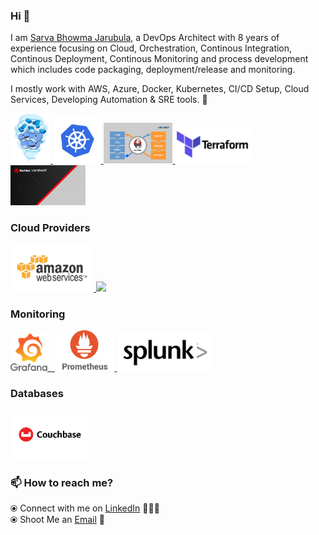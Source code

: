 ### Hi 👋                    

I am [Sarva Bhowma Jarubula](https://www.linkedin.com/in/sarva-bhowma-jarubula/), a DevOps Architect with 8 years of experience focusing on Cloud, Orchestration, Continous Integration, Continous Deployment, Continous Monitoring and process development which includes code packaging, deployment/release and monitoring.

I mostly work with AWS, Azure, Docker, Kubernetes, CI/CD Setup, Cloud Services, Developing Automation & SRE tools. 🚀


<p float="left">
    <a href="https://www.docker.com/" target="_blank" >
    <img src="https://github.com/Sarvabhowma1995/Sarvabhowma1995/blob/main/assets/docker.gif" height="80" /> 
  </a>
  <a href="https://kubernetes.io/" target="_blank" >
    <img src="https://github.com/Sarvabhowma1995/Sarvabhowma1995/blob/main/assets/k8s.gif"  height="75" />
  </a>
  <a href="https://www.jenkins.io/" target="_blank" >
    <img src="https://github.com/Sarvabhowma1995/Sarvabhowma1995/blob/main/assets/cicd.gif"  height="65" />
  </a>
  <a href="https://www.terraform.io/" target="_blank" >
    <img src="https://github.com/Sarvabhowma1995/Sarvabhowma1995/blob/main/assets/terraform.gif" width="120" />
  </a>
  <a href="https://www.ansible.com/" target="_blank" >
    <img src="https://github.com/Sarvabhowma1995/Sarvabhowma1995/blob/main/assets/ansible.gif" width="120" />
  </a>

 </p>
  
### Cloud Providers
  
 <p float="left">
  <a href="https://aws.amazon.com/" target="_blank" >
    <img src="https://github.com/Sarvabhowma1995/Sarvabhowma1995/blob/main/assets/aws.gif"  height="75" />
  </a>
  <a href="https://aws.amazon.com/" target="_blank" >
    <img src="https://github.com/Sarvabhowma1995/Sarvabhowma1995/blob/main/assets/azure.gif"  height="75" />
  </a>
 </p>
  
### Monitoring
  
 <p float="left">
  <a href="https://grafana.com/" target="_blank" >
    <img src="https://github.com/Sarvabhowma1995/Sarvabhowma1995/blob/main/assets/grafana.gif" height="60" />&nbsp;&nbsp;
  </a>
  <a href="https://prometheus.io/" target="_blank" >
    <img src="https://github.com/Sarvabhowma1995/Sarvabhowma1995/blob/main/assets/prometheus.gif" height="65" />
  </a>
  <a href="https://www.splunk.com/" target="_blank" >
    <img src="https://github.com/Sarvabhowma1995/Sarvabhowma1995/blob/main/assets/splunk.png" height="60" />
  </a>
</p>

### Databases
  
 <p float="left">
  <a href="https://www.couchbase.com/" target="_blank" >
    <img src="https://github.com/Sarvabhowma1995/Sarvabhowma1995/blob/main/assets/cb.png" height="80" />
  </a>
</p>

### 📫 How to reach me? 


  ⦿ Connect with me on [LinkedIn](https://www.linkedin.com/in/sarva-bhowma-jarubula/) 👨🏻‍💻 <br>
  ⦿ Shoot Me an [Email](mailto:jsarvabhowma1@gmail.com) 💌 <br>
